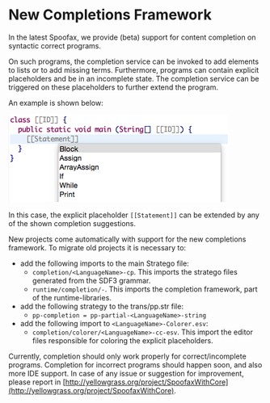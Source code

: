 # New Completions Framework

In the latest Spoofax, we provide (beta) support for content completion on syntactic correct programs. 

On such programs, the completion service can be invoked to add elements to lists or to add missing terms. Furthermore, programs can contain explicit placeholders and be in an incomplete state. The completion service can be triggered on these placeholders to further extend the program.

An example is shown below:

![Completion for Statement](completion_statement.png)

In this case, the explicit placeholder `[[Statement]]` can be extended by any of the shown completion suggestions.

New projects come automatically with support for the new completions framework.
To migrate old projects it is necessary to:

- add the following imports to the main Stratego file:
	-  `completion/<LanguageName>-cp`. This imports the stratego files generated from the SDF3 grammar.
	- `runtime/completion/-`. This imports the completion framework, part of the runtime-libraries.
- add the following strategy to the trans/pp.str file: 
	- `pp-completion = pp-partial-<LanguageName>-string`
- add the following import to `<LanguageName>-Colorer.esv`:
    - `completion/colorer/<LanguageName>-cc-esv`. This import the editor files responsible for coloring the explicit placeholders.

Currently, completion should only work properly for correct/incomplete programs. Completion for incorrect programs should happen soon, and also more IDE support. In case of any issue or suggestion for improvement, please report in [http://yellowgrass.org/project/SpoofaxWithCore](http://yellowgrass.org/project/SpoofaxWithCore).